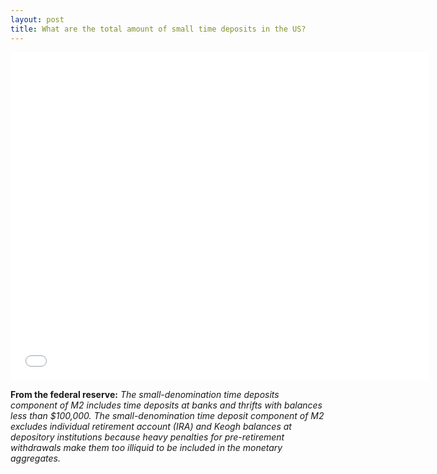```yaml
---
layout: post
title: What are the total amount of small time deposits in the US? 
---
```


<iframe src="//fred.stlouisfed.org/graph/graph-landing.php?g=6E8L&width=670&height=475" scrolling="no" frameborder="0" style="overflow:hidden; width:670px; height:525px;" allowTransparency="true"></iframe>

**From the federal reserve:** _The small-denomination time deposits component of M2 includes time deposits at banks and thrifts with balances less than $100,000. The small-denomination time deposit component of M2 excludes individual retirement account (IRA) and Keogh balances at depository institutions because heavy penalties for pre-retirement withdrawals make them too illiquid to be included in the monetary aggregates._ 
